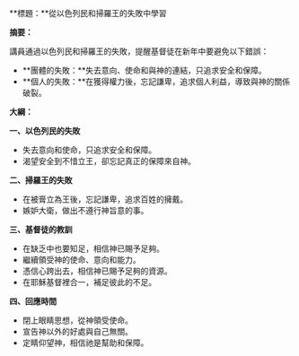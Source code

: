 **標題：**從以色列民和掃羅王的失敗中學習

**摘要：**

講員通過以色列民和掃羅王的失敗，提醒基督徒在新年中要避免以下錯誤：

* **團體的失敗：**失去意向、使命和與神的連結，只追求安全和保障。
* **個人的失敗：**在獲得權力後，忘記謙卑，追求個人利益，導致與神的關係破裂。

**大綱：**

**一、以色列民的失敗**

* 失去意向和使命，只追求安全和保障。
* 渴望安全到不惜立王，卻忘記真正的保障來自神。

**二、掃羅王的失敗**

* 在被膏立為王後，忘記謙卑，追求百姓的擁戴。
* 嫉妒大衛，做出不遵行神旨意的事。

**三、基督徒的教訓**

* 在缺乏中也要知足，相信神已賜予足夠。
* 繼續領受神的使命、意向和能力。
* 憑信心跨出去，相信神已賜予足夠的資源。
* 在耶穌基督裡合一，補足彼此的不足。

**四、回應時間**

* 閉上眼睛思想，從神領受使命。
* 宣告神以外的好處與自己無關。
* 定睛仰望神，相信祂是幫助和保障。